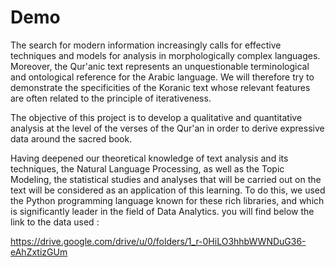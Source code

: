 # Demo
  The search for modern information increasingly calls for effective techniques and models for analysis in morphologically complex languages. Moreover, the Qur'anic text represents an unquestionable terminological and ontological reference for the Arabic language. We will therefore try to demonstrate the specificities of the Koranic text whose relevant features are often related to the principle of iterativeness. 

  The objective of this project is to develop a qualitative and quantitative analysis at the level of the verses of the Qur'an in order to derive expressive data around the sacred book.

  Having deepened our theoretical knowledge of text analysis and its techniques, the Natural Language Processing, as well as the Topic Modeling, the statistical studies and analyses that will be carried out on the text will be considered as an application of this learning. To do this, we used the Python programming language known for these rich libraries, and which is significantly leader in the field of Data Analytics.
  you will find below the link to the data used : 
  
  
  https://drive.google.com/drive/u/0/folders/1_r-0HiLO3hhbWWNDuG36-eAhZxtizGUm
